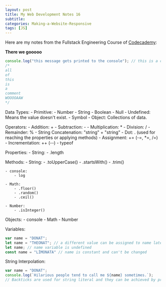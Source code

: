```yaml
---
layout: post
title: My Web Development Notes 16
subtitle: 
categories: Making-a-Website-Responsive
tags: [JS]
---
```


Here are my notes from the Fullstack Engineering Course of [Codecademy](https://www.codecademy.com/):

<Strong>There we gooooo</Strong>


```JavaScript
console.log("this message gets printed to the console"); // this is a comment
/*
all
of
this
is
a
comment
WOOOOAAW
*/
```

Data Types:
    - Primitive:
        - Number
        - String
        - Boolean
        - Null
        - Undefined: Means the value doesn't exist.
        - Symbol
    - Object: Collections of data.

Operators:
    - Addition: +
    - Subtraction: -
    - Multiplication: *
    - Division: /
    - Remainder: %
    - String Concatenation: "string" + "string"
    - Dot: . (used for reaching the properties or applying methods)
    - Assignment: += (-=, *=, /=) 
    - Incrementation: ++ (--)
    - typeof
    

Properties:
    - String:
        - .length

Methods:
    - String:
        - .toUpperCase()
        - .startsWith()
        - .trim()
    
    - console:
        - log

    - Math:
        - .floor()
        - .random()
        - .ceil()

    - Number:
        - .isInteger()


Objects:
    - console
    - Math
    - Number

Variables:

```JavaScript
var name = "DONAT"; 
let name = "THEONAT"; // a different value can be assigned to name later
let name; // name variable is undefined
const name = "LİMONATA" // name is constant and can't be changed
```

String Interpolation:

```JavaScript
var name = "DONAT";
console.log(`Hilarious people tend to call me ${name} sometimes.`);
// Backticks are used for string literal and they can be achieved by pressing alt and comma on my keyboard.
```



